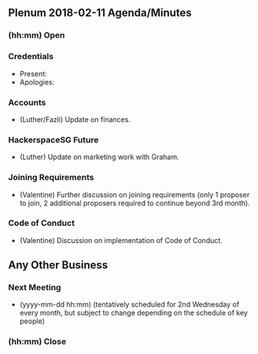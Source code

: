 ## Plenum 2018-02-11 Agenda/Minutes

### (hh:mm) Open

### Credentials
- Present:
- Apologies:

### Accounts
- (Luther/Fazli) Update on finances.

### HackerspaceSG Future
- (Luther) Update on marketing work with Graham.

### Joining Requirements
- (Valentine) Further discussion on joining requirements (only 1 proposer to join, 2 additional proposers required to continue beyond 3rd month).

### Code of Conduct
- (Valentine) Discussion on implementation of Code of Conduct.

## Any Other Business

### Next Meeting
- (yyyy-mm-dd hh:mm) (tentatively scheduled for 2nd Wednesday of every month, but subject to change depending on the schedule of key people)

### (hh:mm) Close
